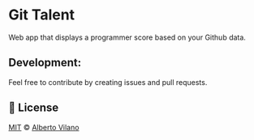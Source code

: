 Git Talent
==========
Web app that displays a programmer score based on your Github data.

Development:
------------
Feel free to contribute by creating issues and pull requests.

## :scroll: License

[MIT][license] © [Alberto Vilano][website]

[paypal-donations]: https://www.paypal.com/cgi-bin/webscr?cmd=_s-xclick&hosted_button_id=RVXDDLKKLQRJW
[donate-now]: http://i.imgur.com/6cMbHOC.png

[license]: http://showalicense.com/?fullname=Alberto%20Ettienne%20Vilano-Reyna%20<vira0092%40gmail.com>%20(http%3A%2F%2avilano.me)&year=2016#license-mit
[website]: http://avilano.me
